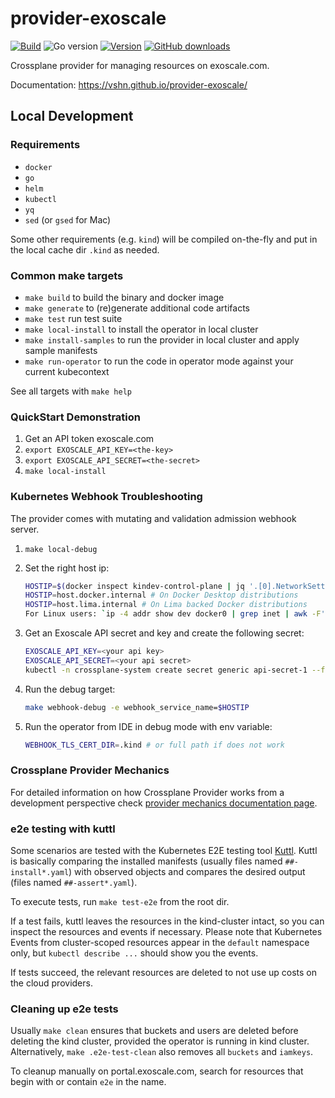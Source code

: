 # provider-exoscale

[![Build](https://img.shields.io/github/workflow/status/vshn/provider-exoscale/Test)][build]
![Go version](https://img.shields.io/github/go-mod/go-version/vshn/provider-exoscale)
[![Version](https://img.shields.io/github/v/release/vshn/provider-exoscale)][releases]
[![GitHub downloads](https://img.shields.io/github/downloads/vshn/provider-exoscale/total)][releases]

[build]: https://github.com/vshn/provider-exoscale/actions?query=workflow%3ATest
[releases]: https://github.com/vshn/provider-exoscale/releases

Crossplane provider for managing resources on exoscale.com.

Documentation: https://vshn.github.io/provider-exoscale/

## Local Development

### Requirements

* `docker`
* `go`
* `helm`
* `kubectl`
* `yq`
* `sed` (or `gsed` for Mac)

Some other requirements (e.g. `kind`) will be compiled on-the-fly and put in the local cache dir `.kind` as needed.

### Common make targets

* `make build` to build the binary and docker image
* `make generate` to (re)generate additional code artifacts
* `make test` run test suite
* `make local-install` to install the operator in local cluster
* `make install-samples` to run the provider in local cluster and apply sample manifests
* `make run-operator` to run the code in operator mode against your current kubecontext

See all targets with `make help`

### QuickStart Demonstration

1. Get an API token exoscale.com
2. `export EXOSCALE_API_KEY=<the-key>`
3. `export EXOSCALE_API_SECRET=<the-secret>`
4. `make local-install`

### Kubernetes Webhook Troubleshooting

The provider comes with mutating and validation admission webhook server.

1. `make local-debug`

2.  Set the right host ip:
    ```bash
    HOSTIP=$(docker inspect kindev-control-plane | jq '.[0].NetworkSettings.Networks.kind.Gateway') # On kind MacOS/Windows
    HOSTIP=host.docker.internal # On Docker Desktop distributions
    HOSTIP=host.lima.internal # On Lima backed Docker distributions
    For Linux users: `ip -4 addr show dev docker0 | grep inet | awk -F' ' '{print $2}' | awk -F'/' '{print $1}'`
    ```
    
3.  Get an Exoscale API secret and key and create the following secret:
    ```bash
    EXOSCALE_API_KEY=<your api key>
    EXOSCALE_API_SECRET=<your api secret>
    kubectl -n crossplane-system create secret generic api-secret-1 --from-literal=EXOSCALE_API_KEY="$EXOSCALE_API_KEY" --from-literal=EXOSCALE_API_SECRET="$EXOSCALE_API_SECRET"
    ```
4.  Run the debug target:
    ```bash
    make webhook-debug -e webhook_service_name=$HOSTIP
    ```
5.  Run the operator from IDE in debug mode with env variable:
    ```bash
    WEBHOOK_TLS_CERT_DIR=.kind # or full path if does not work
    ```    

### Crossplane Provider Mechanics

For detailed information on how Crossplane Provider works from a development perspective check [provider mechanics documentation page](https://kb.vshn.ch/app-catalog/explanations/crossplane_provider_mechanics.html).

### e2e testing with kuttl

Some scenarios are tested with the Kubernetes E2E testing tool [Kuttl](https://kuttl.dev/docs).
Kuttl is basically comparing the installed manifests (usually files named `##-install*.yaml`) with observed objects and compares the desired output (files named `##-assert*.yaml`).

To execute tests, run `make test-e2e` from the root dir.

If a test fails, kuttl leaves the resources in the kind-cluster intact, so you can inspect the resources and events if necessary.
Please note that Kubernetes Events from cluster-scoped resources appear in the `default` namespace only, but `kubectl describe ...` should show you the events.

If tests succeed, the relevant resources are deleted to not use up costs on the cloud providers.

### Cleaning up e2e tests

Usually `make clean` ensures that buckets and users are deleted before deleting the kind cluster, provided the operator is running in kind cluster.
Alternatively, `make .e2e-test-clean` also removes all `buckets` and `iamkeys`.

To cleanup manually on portal.exoscale.com, search for resources that begin with or contain `e2e` in the name.
